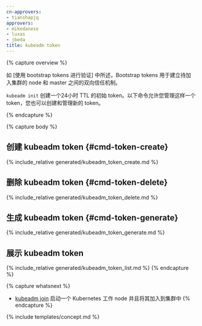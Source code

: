 ```yaml
---
cn-approvers:
- tianshapjq
approvers:
- mikedanese
- luxas
- jbeda
title: kubeadm token
---
```

<!--
---
approvers:
- mikedanese
- luxas
- jbeda
title: kubeadm token
---
-->
{% capture overview %}

<!--
Bootstrap tokens are used for establishing bidirectional trust between a node joining 
the cluster and a the master node, as described in [authenticating with bootstrap tokens](/docs/admin/bootstrap-tokens/).
-->
如 [使用 bootstrap tokens 进行验证] 中所述，Bootstrap tokens 用于建立待加入集群的 node 和 master 之间的双向信任机制。

<!--
`kubeadm init` creates an initial token with a 24-hour TTL. The following commands allow you to manage 
such a token and also to create and manage new ones.
-->
`kubeadm init` 创建一个24小时 TTL 的初始 token。以下命令允许您管理这样一个 token，您也可以创建和管理新的 token。

{% endcapture %}

{% capture body %}
<!--
## kubeadm token create {#cmd-token-create}
-->
## 创建 kubeadm token {#cmd-token-create}
{% include_relative generated/kubeadm_token_create.md %}

<!--
## kubeadm token delete {#cmd-token-delete}
-->
## 删除 kubeadm token {#cmd-token-delete}
{% include_relative generated/kubeadm_token_delete.md %}

<!--
## kubeadm token generate {#cmd-token-generate}
-->
## 生成 kubeadm token {#cmd-token-generate}
{% include_relative generated/kubeadm_token_generate.md %}

<!--
## kubeadm token list {#cmd-token-list}
-->
## 展示 kubeadm token
{% include_relative generated/kubeadm_token_list.md %}
{% endcapture %}

{% capture whatsnext %}
<!--
* [kubeadm join](kubeadm-join.md) to bootstrap a Kubernetes worker node and join it to the cluster
-->
* [kubeadm join](kubeadm-join.md) 启动一个 Kubernetes 工作 node 并且将其加入到集群中
{% endcapture %}

{% include templates/concept.md %}
